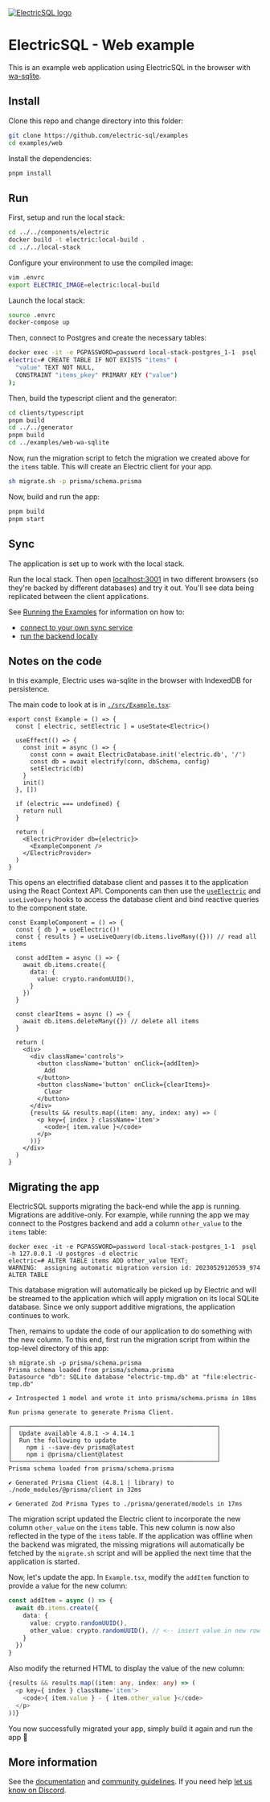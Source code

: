 <a href="https://electric-sql.com">
  <picture>
    <source media="(prefers-color-scheme: dark)"
        srcset="https://raw.githubusercontent.com/electric-sql/meta/main/identity/ElectricSQL-logo-light-trans.svg"
    />
    <source media="(prefers-color-scheme: light)"
        srcset="https://raw.githubusercontent.com/electric-sql/meta/main/identity/ElectricSQL-logo-black.svg"
    />
    <img alt="ElectricSQL logo"
        src="https://raw.githubusercontent.com/electric-sql/meta/main/identity/ElectricSQL-logo-black.svg"
    />
  </picture>
</a>

# ElectricSQL - Web example

This is an example web application using ElectricSQL in the browser with [wa-sqlite](https://github.com/rhashimoto/wa-sqlite).

## Install

Clone this repo and change directory into this folder:

```sh
git clone https://github.com/electric-sql/examples
cd examples/web
```

Install the dependencies:

```sh
pnpm install
```

## Run

First, setup and run the local stack:
```sh
cd ../../components/electric
docker build -t electric:local-build .
cd ../../local-stack
```

Configure your environment to use the compiled image:
```sh
vim .envrc
export ELECTRIC_IMAGE=electric:local-build
```

Launch the local stack:
```sh
source .envrc
docker-compose up
```

Then, connect to Postgres and create the necessary tables:
```sh
docker exec -it -e PGPASSWORD=password local-stack-postgres_1-1  psql -h 127.0.0.1 -U postgres -d electric
electric=# CREATE TABLE IF NOT EXISTS "items" (
  "value" TEXT NOT NULL,
  CONSTRAINT "items_pkey" PRIMARY KEY ("value")
);
```

Then, build the typescript client and the generator:
```sh
cd clients/typescript
pnpm build
cd ../../generator
pnpm build
cd ../examples/web-wa-sqlite
```

Now, run the migration script to fetch the migration we created above for the `items` table.
This will create an Electric client for your app.
```sh
sh migrate.sh -p prisma/schema.prisma
```

Now, build and run the app:
```sh
pnpm build
pnpm start
```

## Sync

The application is set up to work with the local stack.

Run the local stack.
Then open [localhost:3001](http://localhost:3001) in two different browsers (so they're backed by different databases) and try it out. You'll see data being replicated between the client applications.

See [Running the Examples](https://electric-sql.com/docs/overview/examples) for information on how to:

- [connect to your own sync service](https://electric-sql.com/docs/overview/examples#option-2--connect-to-your-own-sync-service)
- [run the backend locally](https://electric-sql.com/docs/overview/examples#option-3--run-the-backend-locally)

## Notes on the code

In this example, Electric uses wa-sqlite in the browser with IndexedDB for persistence.

The main code to look at is in [`./src/Example.tsx`](./src/Example.tsx):

```tsx
export const Example = () => {
  const [ electric, setElectric ] = useState<Electric>()
  
  useEffect(() => {
    const init = async () => {
      const conn = await ElectricDatabase.init('electric.db', '/')
      const db = await electrify(conn, dbSchema, config)
      setElectric(db)
    }
    init()
  }, [])

  if (electric === undefined) {
    return null
  }

  return (
    <ElectricProvider db={electric}>
      <ExampleComponent />
    </ElectricProvider>
  )
}
```

This opens an electrified database client and passes it to the application using the React Context API. Components can then use the [`useElectric`](https://electric-sql.com/docs/usage/frameworks#useelectric-hook) and `useLiveQuery` hooks to access the database client and bind reactive queries to the component state.

```tsx
const ExampleComponent = () => {
  const { db } = useElectric()!
  const { results } = useLiveQuery(db.items.liveMany({})) // read all items

  const addItem = async () => {
    await db.items.create({
      data: {
        value: crypto.randomUUID(),
      }
    })
  }

  const clearItems = async () => {
    await db.items.deleteMany({}) // delete all items
  }
  
  return (
    <div>
      <div className='controls'>
        <button className='button' onClick={addItem}>
          Add
        </button>
        <button className='button' onClick={clearItems}>
          Clear
        </button>
      </div>
      {results && results.map((item: any, index: any) => (
        <p key={ index } className='item'>
          <code>{ item.value }</code>
        </p>
      ))}
    </div>
  )
}
```

## Migrating the app

ElectricSQL supports migrating the back-end while the app is running.
Migrations are additive-only.
For example, while running the app we may connect to the Postgres backend and add a column `other_value` to the `items` table:
```shell
docker exec -it -e PGPASSWORD=password local-stack-postgres_1-1  psql -h 127.0.0.1 -U postgres -d electric
electric=# ALTER TABLE items ADD other_value TEXT;
WARNING:  assigning automatic migration version id: 20230529120539_974
ALTER TABLE
```

This database migration will automatically be picked up by Electric and will be streamed to the application
which will apply migration on its local SQLite database.
Since we only support additive migrations, the application continues to work.  

Then, remains to update the code of our application to do something with the new column.
To this end, first run the migration script from within the top-level directory of this app:

```shell
sh migrate.sh -p prisma/schema.prisma
Prisma schema loaded from prisma/schema.prisma
Datasource "db": SQLite database "electric-tmp.db" at "file:electric-tmp.db"

✔ Introspected 1 model and wrote it into prisma/schema.prisma in 18ms
      
Run prisma generate to generate Prisma Client.

┌─────────────────────────────────────────────────────────┐
│  Update available 4.8.1 -> 4.14.1                       │
│  Run the following to update                            │
│    npm i --save-dev prisma@latest                       │
│    npm i @prisma/client@latest                          │
└─────────────────────────────────────────────────────────┘
Prisma schema loaded from prisma/schema.prisma

✔ Generated Prisma Client (4.8.1 | library) to ./node_modules/@prisma/client in 32ms

✔ Generated Zod Prisma Types to ./prisma/generated/models in 17ms
```

The migration script updated the Electric client to incorporate the new column `other_value` on the `items` table.
This new column is now also reflected in the type of the `items` table.
If the application was offline when the backend was migrated,
the missing migrations will automatically be fetched by the `migrate.sh` script
and will be applied the next time that the application is started.

Now, let's update the app. In `Example.tsx`, modify the `addItem` function to provide a value for the new column:

```typescript
const addItem = async () => {
  await db.items.create({
    data: {
      value: crypto.randomUUID(),
      other_value: crypto.randomUUID(), // <-- insert value in new row
    }
  })
}
```

Also modify the returned HTML to display the value of the new column:

```typescript jsx
{results && results.map((item: any, index: any) => (
  <p key={ index } className='item'>
    <code>{ item.value } - { item.other_value }</code>
  </p>
))}
```

You now successfully migrated your app, simply build it again and run the app 🚀

## More information

See the [documentation](https://electric-sql.com/docs) and [community guidelines](https://github.com/electric-sql/meta). If you need help [let us know on Discord](https://discord.gg/B7kHGwDcbj).
